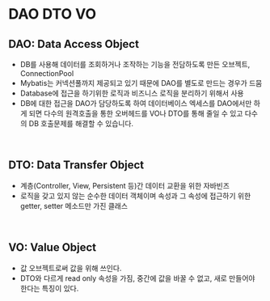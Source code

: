 # DAO DTO VO

## DAO: Data Access Object

- DB를 사용해 데이터를 조회하거나 조작하는 기능을 전담하도록 만든 오브젝트, ConnectionPool 
- Mybatis는 커넥션풀까지 제공되고 있기 때문에 DAO를 별도로 만드는 경우가 드뭄
- Database에 접근을 하기위한 로직과 비즈니스 로직을 분리하기 위해서 사용
- DB에 대한 접근을 DAO가 담당하도록 하여 데이터베이스 엑세스를 DAO에서만 하게 되면 다수의 원격호출을 통한 오버헤드를 VO나 DTO를 통해 줄일 수 있고 다수의 DB 호출문제를 해결할 수 있습니다.

<br />

## DTO: Data Transfer Object

- 계층(Controller, View, Persistent 등)간 데이터 교환을 위한 자바빈즈
- 로직을 갖고 있지 않는 순수한 데이터 객체이며 속성과 그 속성에 접근하기 위한 getter, setter 메소드만 가진 클래스

<br />

## VO: Value Object

- 값 오브젝트로써 값을 위해 쓰인다.
- DTO와 다르게 read only 속성을 가짐, 중간에 값을 바꿀 수 없고, 새로 만들어야 한다는 특징이 있다.